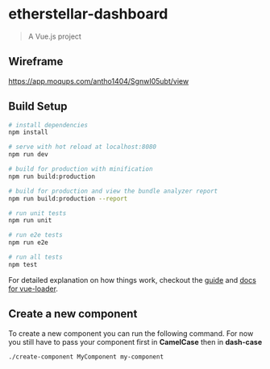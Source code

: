 # etherstellar-dashboard

> A Vue.js project

## Wireframe

https://app.moqups.com/antho1404/SgnwI05ubt/view

## Build Setup

``` bash
# install dependencies
npm install

# serve with hot reload at localhost:8080
npm run dev

# build for production with minification
npm run build:production

# build for production and view the bundle analyzer report
npm run build:production --report

# run unit tests
npm run unit

# run e2e tests
npm run e2e

# run all tests
npm test
```

For detailed explanation on how things work, checkout the [guide](http://vuejs-templates.github.io/webpack/) and [docs for vue-loader](http://vuejs.github.io/vue-loader).


## Create a new component

To create a new component you can run the following command.
For now you still have to pass your component first in **CamelCase** then in **dash-case**

``` bash
./create-component MyComponent my-component
```
